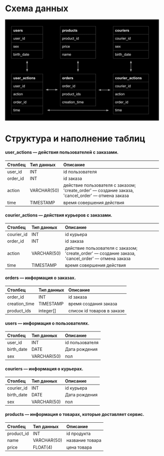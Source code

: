 

# Схема данных
![Схема данных](https://github.com/Dariya1105/portfolio/blob/main/2023_01_24_214337_negate.jpeg)

# Структура и наполнение таблиц

#### user_actions — действия пользователей с заказами. 


| Столбец         | Тип данных      | Описание  |
|:----------------|:----------------|:----------|
| user_id         | INT             | id пользователя    |
| order_id        | INT             | id заказа    |
| action          | VARCHAR(50)     | действие пользователя с заказом; 'create_order' — создание заказа, 'cancel_order' — отмена заказа |
| time            | TIMESTAMP       | время совершения действия     |



#### courier_actions — действия курьеров с заказами.


| Столбец         | Тип данных      | Описание  |
|:----------------|:----------------|:----------|
| courier_id      | INT             | id курьера    |
| order_id        | INT             | id заказа    |
| action          | VARCHAR(50)     | действие пользователя с заказом; 'create_order' — создание заказа, 'cancel_order' — отмена заказа |
| time            | TIMESTAMP       | время совершения действия     |



#### orders — информация о заказах.

| Столбец         | Тип данных      | Описание  |
|:----------------|:----------------|:----------|
| order_id        | INT             | id заказа     |
| creation_time   | TIMESTAMP       | время создания заказа   |
| product_ids     | integer[]       | список id товаров в заказе |



#### users — информация о пользователях.


| Столбец         | Тип данных      | Описание  |
|:----------------|:----------------|:----------|
| user_id         | INT             | id пользователя    |
| birth_date      | DATE            | Дата рождения   |
| sex             | VARCHAR(50)     | пол |



#### couriers — информация о курьерах.


| Столбец         | Тип данных      | Описание  |
|:----------------|:----------------|:----------|
| courier_id      | INT             | id курьера    |
| birth_date      | DATE            | Дата рождения   |
| sex             | VARCHAR(50)     | пол |



#### products — информация о товарах, которые доставляет сервис.


| Столбец         | Тип данных      | Описание  |
|:----------------|:----------------|:----------|
| product_id      | INT             | id продукта    |
| name            | VARCHAR(50)     | название товара   |
| price           | FLOAT(4)        | цена товара |

